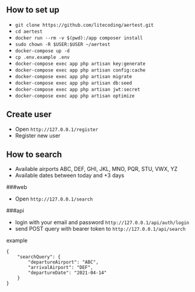 ## How to set up

- `git clone https://github.com/litecoding/aertest.git`
- `cd aertest`
- `docker run --rm -v $(pwd):/app composer install`
- `sudo chown -R $USER:$USER ~/aertest`
- `docker-compose up -d`
- `cp .env.example .env`
- `docker-compose exec app php artisan key:generate`
- `docker-compose exec app php artisan config:cache`
- `docker-compose exec app php artisan migrate`
- `docker-compose exec app php artisan db:seed`
- `docker-compose exec app php artisan jwt:secret`
- `docker-compose exec app php artisan optimize`

## Create user

- Open `http://127.0.0.1/register`
- Register new user

## How to search

- Available airports ABC, DEF, GHI, JKL, MNO, PQR, STU, VWX, YZ
- Available dates between today and +3 days

###web
- Open `http://127.0.0.1/search`


###api
- login with your email and password `http://127.0.0.1/api/auth/login`
- send POST query with bearer token to `http://127.0.0.1/api/search`

example
```
{
    "searchQuery": {
        "departureAirport": "ABC",
        "arrivalAirport": "DEF",
        "departureDate": "2021-04-14"
    }
}
```
